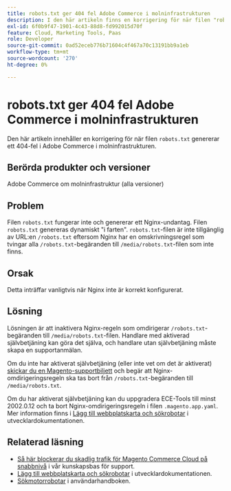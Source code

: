 ```yaml
---
title: robots.txt ger 404 fel Adobe Commerce i molninfrastrukturen
description: I den här artikeln finns en korrigering för när filen "robots.txt" genererar ett 404-fel i Adobe Commerce i molninfrastrukturen.
exl-id: 6f0b9f47-1901-4c43-88d8-fd992015d70f
feature: Cloud, Marketing Tools, Paas
role: Developer
source-git-commit: 0ad52eceb776b71604c4f467a70c13191bb9a1eb
workflow-type: tm+mt
source-wordcount: '270'
ht-degree: 0%

---
```


# robots.txt ger 404 fel Adobe Commerce i molninfrastrukturen

Den här artikeln innehåller en korrigering för när filen `robots.txt` genererar ett 404-fel i Adobe Commerce i molninfrastrukturen.

## Berörda produkter och versioner

Adobe Commerce om molninfrastruktur (alla versioner)

## Problem

Filen `robots.txt` fungerar inte och genererar ett Nginx-undantag. Filen `robots.txt` genereras dynamiskt &quot;i farten&quot;. `robots.txt`-filen är inte tillgänglig av URL:en `/robots.txt` eftersom Nginx har en omskrivningsregel som tvingar alla `/robots.txt`-begäranden till `/media/robots.txt`-filen som inte finns.

## Orsak

Detta inträffar vanligtvis när Nginx inte är korrekt konfigurerat.

## Lösning

Lösningen är att inaktivera Nginx-regeln som omdirigerar `/robots.txt`-begäranden till `/media/robots.txt`-filen. Handlare med aktiverad självbetjäning kan göra det själva, och handlare utan självbetjäning måste skapa en supportanmälan.

Om du inte har aktiverat självbetjäning (eller inte vet om det är aktiverat) [skickar du en Magento-supportbiljett](/help/help-center-guide/help-center/magento-help-center-user-guide.md#submit-ticket) och begär att Nginx-omdirigeringsregeln ska tas bort från `/robots.txt`-begäranden till `/media/robots.txt`.

Om du har aktiverat självbetjäning kan du uppgradera ECE-Tools till minst 2002.0.12 och ta bort Nginx-omdirigeringsregeln i filen `.magento.app.yaml`. Mer information finns i [Lägg till webbplatskarta och sökrobotar](https://experienceleague.adobe.com/docs/commerce-cloud-service/user-guide/configure-store/robots-sitemap.html) i utvecklardokumentationen.

## Relaterad läsning

* [Så här blockerar du skadlig trafik för Magento Commerce Cloud på snabbnivå](/help/how-to/general/block-malicious-traffic-for-magento-commerce-on-fastly-level.md) i vår kunskapsbas för support.
* [Lägg till webbplatskarta och sökrobotar](https://devdocs.magento.com/cloud/trouble/robots-sitemap.html) i utvecklardokumentationen.
* [Sökmotorrobotar](https://experienceleague.adobe.com/docs/commerce-admin/marketing/seo/seo-overview.html#search-engine-robots) i användarhandboken.
